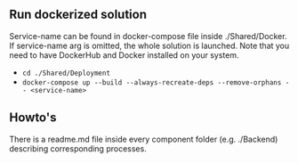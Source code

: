 ## Run dockerized solution
Service-name can be found in docker-compose file inside ./Shared/Docker.
If service-name arg is omitted, the whole solution is launched.
Note that you need to have DockerHub and Docker installed on your system.

- `cd ./Shared/Deployment`
- `docker-compose up --build --always-recreate-deps --remove-orphans -- <service-name>`

## Howto's
There is a readme.md file inside every component folder (e.g. ./Backend) describing corresponding processes. 